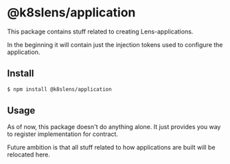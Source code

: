 # @k8slens/application

This package contains stuff related to creating Lens-applications. 

In the beginning it will contain just the injection tokens used to configure the application.

## Install
```bash
$ npm install @k8slens/application
```


## Usage

As of now, this package doesn't do anything alone. It just provides you way to register implementation for contract. 

Future ambition is that all stuff related to how applications are built will be relocated here.

